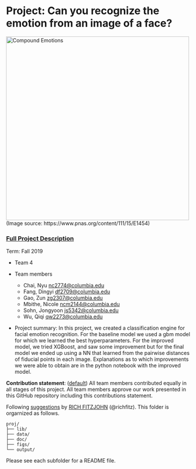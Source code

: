 # Project: Can you recognize the emotion from an image of a face? 
<img src="figs/CE.jpg" alt="Compound Emotions" width="500"/>
(Image source: https://www.pnas.org/content/111/15/E1454)

### [Full Project Description](doc/project3_desc.md)

Term: Fall 2019

+ Team 4
+ Team members
	+ Chai, Nyu nc2774@columbia.edu
	+ Fang, Dingyi df2709@columbia.edu
	+ Gao, Zun zg2307@columbia.edu
	+ Mbithe, Nicole ncm2144@columbia.edu
	+ Sohn, Jongyoon js5342@columbia.edu
	+ Wu, Qiqi qw2273@columbia.edu

+ Project summary: In this project, we created a classification engine for facial emotion recognition. For the baseline model we used a gbm model for which we learned the best hyperparameters. For the improved model, we tried XGBoost, and saw some improvement but for the final model we ended up using a NN that learned from the pairwise distances of fiducial points in each image. Explanations as to which improvements we were able to obtain are in the python notebook with the improved model.
	
**Contribution statement**: ([default](doc/a_note_on_contributions.md)) All team members contributed equally in all stages of this project. All team members approve our work presented in this GitHub repository including this contributions statement. 

Following [suggestions](http://nicercode.github.io/blog/2013-04-05-projects/) by [RICH FITZJOHN](http://nicercode.github.io/about/#Team) (@richfitz). This folder is orgarnized as follows.

```
proj/
├── lib/
├── data/
├── doc/
├── figs/
└── output/
```

Please see each subfolder for a README file.
